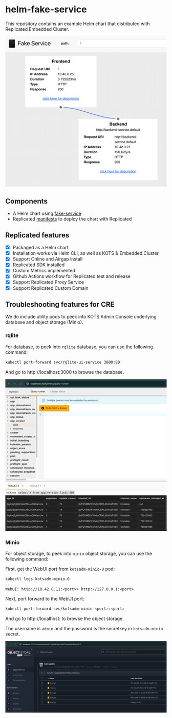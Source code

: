 # helm-fake-service

This repository contains an example Helm chart that distributed with Replicated Embedded Cluster.

![app](img/app.png)

## Components

- A Helm chart using [fake-service](https://github.com/nicholasjackson/fake-service)
- Replicated [manifests](https://docs.replicated.com/reference/custom-resource-about) to deploy the chart with Replicated

## Replicated features

- [x] Packaged as a Helm chart
- [x] Installation works via Helm CLI, as well as KOTS & Embedded Cluster
- [x] Support Online and Airgap install
- [x] Replicated SDK installed
- [x] Custom Metrics implemented
- [x] Github Actions workflow for Replicated test and release
- [x] Support Replicated Proxy Service
- [x] Support Replicated Custom Domain

## Troubleshooting features for CRE

We do include utility pods to peek into KOTS Admin Console underlying database and object storage (Minio).

### rqlite

For database, to peek into `rqlite` database, you can use the following command:

```bash
kubectl port-forward svc/rqlite-ui-service 3000:80
```

And go to http://localhost:3000 to browse the database.

![rqlite-ui](img/rqlite-ui.png)

### Minio

For object storage, to peek into `minio` object storage, you can use the following command:

First, get the WebUI port from `kotsadm-minio-0` pod:

```log
kubectl logs kotsadm-minio-0
...
WebUI: http://10.42.0.11:<port>> http://127.0.0.1:<port>  
```

Next, port forward to the WebUI port:

```bash
kubectl port-forward svc/kotsadm-minio <port>:<port>
```

And go to http://localhost:<port> to browse the object storage.

The username is `admin` and the password is the secretkey in `kotsadm-minio` secret.

![minio-ui](img/minio-ui.png)